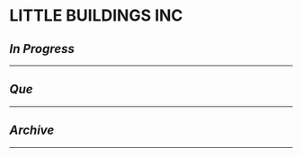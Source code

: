 # LITTLE BUILDINGS INC

## *In Progress*

--------------------

## *Que*

-----------------------------------
## *Archive*

-----------------------------------
